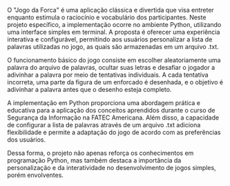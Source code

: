 O "Jogo da Forca" é uma aplicação clássica e divertida que visa entreter enquanto estimula o raciocínio e vocabulário dos participantes. Neste projeto específico, a implementação ocorre no ambiente Python, utilizando uma interface simples em terminal. A proposta é oferecer uma experiência interativa e configurável, permitindo aos usuários personalizar a lista de palavras utilizadas no jogo, as quais são armazenadas em um arquivo .txt.

O funcionamento básico do jogo consiste em escolher aleatoriamente uma palavra do arquivo de palavras, ocultar suas letras e desafiar o jogador a adivinhar a palavra por meio de tentativas individuais. A cada tentativa incorreta, uma parte da figura de um enforcado é desenhada, e o objetivo é adivinhar a palavra antes que o desenho esteja completo.

A implementação em Python proporciona uma abordagem prática e educativa para a aplicação dos conceitos aprendidos durante o curso de Segurança da Informação na FATEC Americana. Além disso, a capacidade de configurar a lista de palavras através de um arquivo .txt adiciona flexibilidade e permite a adaptação do jogo de acordo com as preferências dos usuários.

Dessa forma, o projeto não apenas reforça os conhecimentos em programação Python, mas também destaca a importância da personalização e da interatividade no desenvolvimento de jogos simples, porém envolventes.
